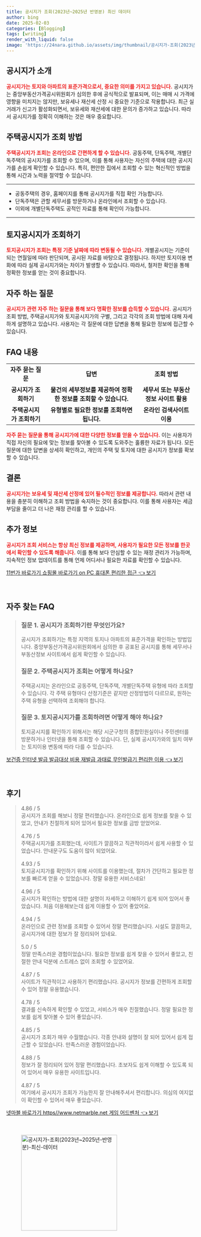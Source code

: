 ```yaml
---
title: 공시지가 조회(2023년~2025년 반영분) 최신 데이터
author: bing
date: 2025-02-03
categories: [Blogging]
tags: [writing]
render_with_liquid: false
image: 'https://24nara.github.io/assets/img/thumbnail/공시지가-조회(2023년~2025년-반영분)-최신-데이터.webp'
---
```



<h2 id='공시지가_소개'>공시지가 소개</h2>

<p><b><span style="color: #ee2323;">공시지가는 토지와 아파트의 표준가격으로서, 중요한 의미를 가지고 있습니다.</span></b> 공시지가는 중앙부동산가격공시위원회가 심의한 후에 공식적으로 발표되며, 이는 매매 시 가격에 영향을 미치지는 않지만, 보유세나 재산세 산정 시 중요한 기준으로 작용합니다. 최근 실거래가 신고가 활성화되면서, 보유세와 재산세에 대한 문의가 증가하고 있습니다. 따라서 공시지가를 정확히 이해하는 것은 매우 중요합니다.</p>

<h2 id='주택공시지가_조회방법'>주택공시지가 조회 방법</h2>

<p><b><span style="color: #ee2323;">주택공시지가 조회는 온라인으로 간편하게 할 수 있습니다.</span></b> 공동주택, 단독주택, 개별단독주택의 공시지가를 조회할 수 있으며, 이를 통해 사용자는 자신의 주택에 대한 공시지가를 손쉽게 확인할 수 있습니다. 특히, 편안한 집에서 조회할 수 있는 혁신적인 방법을 통해 시간과 노력을 절약할 수 있습니다.</p>

<hr />

<ul>
    <li>공동주택의 경우, 홈페이지를 통해 공시지가를 직접 확인 가능합니다.</li>
    <li>단독주택은 관할 세무서를 방문하거나 온라인에서 조회할 수 있습니다.</li>
    <li>이외에 개별단독주택도 공적인 자료를 통해 확인이 가능합니다.</li>
</ul>

<hr />

<h2 id='토지공시지가_조회하기'>토지공시지가 조회하기</h2>

<p><b><span style="color: #ee2323;">토지공시지가 조회는 특정 기준 날짜에 따라 변동될 수 있습니다.</span></b> 개별공시지는 기준이 되는 연월일에 따라 판단되며, 공시된 자료를 바탕으로 결정됩니다. 하지만 토지이용 변화에 따라 실제 공시지가와는 차이가 발생할 수 있습니다. 따라서, 철저한 확인을 통해 정확한 정보를 얻는 것이 중요합니다.</p>

<h2 id='자주하는_질문'>자주 하는 질문</h2>

<p><b><span style="color: #ee2323;">공시지가 관련 자주 하는 질문을 통해 보다 명확한 정보를 습득할 수 있습니다.</span></b> 공시지가 조회 방법, 주택공시지가와 토지공시지가의 구별, 그리고 각각의 조회 방법에 대해 자세하게 설명하고 있습니다. 사용자는 각 질문에 대한 답변을 통해 필요한 정보에 접근할 수 있습니다.</p>

<h2 id='FAQ_내용'>FAQ 내용</h2>

<table>
    <tr>
        <td style="text-align: center; height: 17px;"><b>자주 묻는 질문</b></td>
        <td style="text-align: center; height: 17px;"><b>답변</b></td>
        <td style="text-align: center; height: 17px;"><b>조회 방법</b></td>
    </tr>
    <tr>
        <td style="text-align: center; height: 17px;"><b>공시지가 조회하기</b></td>
        <td style="text-align: center; height: 17px;"><b>물건의 세부정보를 제공하여 정확한 정보를 조회할 수 있습니다.</b></td>
        <td style="text-align: center; height: 17px;"><b>세무서 또는 부동산 정보 사이트 활용</b></td>
    </tr>
    <tr>
        <td style="text-align: center; height: 17px;"><b>주택공시지가 조회하기</b></td>
        <td style="text-align: center; height: 17px;"><b>유형별로 필요한 정보를 조회하면 됩니다.</b></td>
        <td style="text-align: center; height: 17px;"><b>온라인 검색사이트 이용</b></td>
    </tr>
</table>

<p><b><span style="color: #ee2323;">자주 묻는 질문을 통해 공시지가에 대한 다양한 정보를 얻을 수 있습니다.</span></b> 이는 사용자가 직접 자신의 필요에 맞는 정보를 찾아볼 수 있도록 도와주는 훌륭한 자료가 됩니다. 모든 질문에 대한 답변을 상세히 확인하고, 개인의 주택 및 토지에 대한 공시지가 정보를 확보할 수 있습니다.</p>

<h2 id='결론'>결론</h2>

<p><b><span style="color: #ee2323;">공시지가는 보유세 및 재산세 산정에 있어 필수적인 정보를 제공합니다.</span></b> 따라서 관련 내용을 충분히 이해하고 조회 방법을 숙지하는 것이 중요합니다. 이를 통해 사용자는 세금 부담을 줄이고 더 나은 재정 관리를 할 수 있습니다.</p>

<h2 id='추가정보'>추가 정보</h2>

<p><b><span style="color: #ee2323;">공시지가 조회 서비스는 항상 최신 정보를 제공하며, 사용자가 필요한 모든 정보를 한곳에서 확인할 수 있도록 해줍니다.</span></b> 이를 통해 보다 안심할 수 있는 재정 관리가 가능하며, 지속적인 정보 업데이트를 통해 언제 어디서나 필요한 자료를 확인할 수 있습니다.</p>


<p><a class="click-button" title="11번가 바로가기 쇼핑몰 바로가기 on PC 휴대폰 편리한 접근" href="https://24nara.github.io/posts/11%EB%B2%88%EA%B0%80-%EB%B0%94%EB%A1%9C%EA%B0%80%EA%B8%B0-%EC%87%BC%ED%95%91%EB%AA%B0-%EB%B0%94%EB%A1%9C%EA%B0%80%EA%B8%B0-on-PC-%ED%9C%B4%EB%8C%80%ED%8F%B0-%ED%8E%B8%EB%A6%AC%ED%95%9C-%EC%A0%91%EA%B7%BC/" rel="dofollow">11번가 바로가기 쇼핑몰 바로가기 on PC 휴대폰 편리한 접근 👈 보기</a></p><br>
<h2 id='자주_찾는_FAQ'>자주 찾는 FAQ</h2>
<div itemscope="" itemtype="https://schema.org/FAQPage"> 
<blockquote> 
<div itemscope="" itemprop="mainEntity" itemtype="https://schema.org/Question"> 
<h3 itemprop="name">질문 1. 공시지가 조회하기란 무엇인가요? </h3> 
<div itemscope="" itemprop="acceptedAnswer" itemtype="https://schema.org/Answer"> 
<span itemprop="text"> 
<p>공시지가 조회하기는 특정 지역의 토지나 아파트의 표준가격을 확인하는 방법입니다. 중앙부동산가격공시위원회에서 심의한 후 공표된 공시지를 통해 세무서나 부동산정보 사이트에서 쉽게 확인할 수 있습니다.</p> 
</span> 
</div> 
</div> 

<div itemscope="" itemprop="mainEntity" itemtype="https://schema.org/Question"> 
<h3 itemprop="name">질문 2. 주택공시지가 조회는 어떻게 하나요? </h3> 
<div itemscope="" itemprop="acceptedAnswer" itemtype="https://schema.org/Answer"> 
<span itemprop="text"> 
<p>주택공시지는 온라인으로 공동주택, 단독주택, 개별단독주택 유형에 따라 조회할 수 있습니다. 각 주택 유형마다 산정기준은 같지만 산정방법이 다르므로, 원하는 주택 유형을 선택하여 조회해야 합니다.</p> 
</span> 
</div> 
</div> 

<div itemscope="" itemprop="mainEntity" itemtype="https://schema.org/Question"> 
<h3 itemprop="name">질문 3. 토지공시지가를 조회하려면 어떻게 해야 하나요? </h3> 
<div itemscope="" itemprop="acceptedAnswer" itemtype="https://schema.org/Answer"> 
<span itemprop="text"> 
<p>토지공시지를 확인하기 위해서는 해당 시군구청의 종합민원실이나 주민센터를 방문하거나 인터넷을 통해 조회할 수 있습니다. 단, 실제 공시지가와의 일치 여부는 토지이용 변동에 따라 다를 수 있습니다.</p> 
</span> 
</div> 
</div> 
</blockquote> 
</div>
<p><a class="click-button" title="보건증 인터넷 발급 발급대상 비용 재발급 과태료 무인발급기 편리한 이용" href="https://24nara.github.io/posts/%EB%B3%B4%EA%B1%B4%EC%A6%9D-%EC%9D%B8%ED%84%B0%EB%84%B7-%EB%B0%9C%EA%B8%89-%EB%B0%9C%EA%B8%89%EB%8C%80%EC%83%81-%EB%B9%84%EC%9A%A9-%EC%9E%AC%EB%B0%9C%EA%B8%89-%EA%B3%BC%ED%83%9C%EB%A3%8C-%EB%AC%B4%EC%9D%B8%EB%B0%9C%EA%B8%89%EA%B8%B0-%ED%8E%B8%EB%A6%AC%ED%95%9C-%EC%9D%B4%EC%9A%A9/" rel="dofollow">보건증 인터넷 발급 발급대상 비용 재발급 과태료 무인발급기 편리한 이용 👈 보기</a></p><br>
<h2 id='후기'>후기</h2>
<div itemscope itemtype="https://schema.org/Product">
  <blockquote>
  <div itemprop="review" itemscope itemtype="https://schema.org/Review">
      <div itemprop="reviewRating" itemscope itemtype="https://schema.org/Rating"> <span itemprop="ratingValue">4.86</span> / <span itemprop="bestRating">5</span> </div>
      <span itemprop="reviewBody">공시지가 조회를 해보니 정말 편리했습니다. 온라인으로 쉽게 정보를 찾을 수 있었고, 안내가 친절하게 되어 있어서 필요한 정보를 금방 얻었어요.</span>
  </div>
  <br>
  <div itemprop="review" itemscope itemtype="https://schema.org/Review">
      <div itemprop="reviewRating" itemscope itemtype="https://schema.org/Rating"> <span itemprop="ratingValue">4.76</span> / <span itemprop="bestRating">5</span> </div>
      <span itemprop="reviewBody">주택공시지가를 조회했는데, 사이트가 깔끔하고 직관적이라서 쉽게 사용할 수 있었습니다. 안내문구도 도움이 많이 되었어요.</span>
  </div>
  <br>
  <div itemprop="review" itemscope itemtype="https://schema.org/Review">
      <div itemprop="reviewRating" itemscope itemtype="https://schema.org/Rating"> <span itemprop="ratingValue">4.93</span> / <span itemprop="bestRating">5</span> </div>
      <span itemprop="reviewBody">토지공시지가를 확인하기 위해 사이트를 이용했는데, 절차가 간단하고 필요한 정보를 빠르게 얻을 수 있었습니다. 정말 유용한 서비스네요!</span>
  </div>
  <br>
  <div itemprop="review" itemscope itemtype="https://schema.org/Review">
      <div itemprop="reviewRating" itemscope itemtype="https://schema.org/Rating"> <span itemprop="ratingValue">4.96</span> / <span itemprop="bestRating">5</span> </div>
      <span itemprop="reviewBody">공시지가 확인하는 방법에 대한 설명이 자세하고 이해하기 쉽게 되어 있어서 좋았습니다. 처음 이용해보는데 쉽게 이용할 수 있어 좋았어요.</span>
  </div>
  <br>
  <div itemprop="review" itemscope itemtype="https://schema.org/Review">
      <div itemprop="reviewRating" itemscope itemtype="https://schema.org/Rating"> <span itemprop="ratingValue">4.94</span> / <span itemprop="bestRating">5</span> </div>
      <span itemprop="reviewBody">온라인으로 관련 정보를 조회할 수 있어서 정말 편리했습니다. 시설도 깔끔하고, 공시지가에 대한 정보가 잘 정리되어 있네요.</span>
  </div>
  <br>
  <div itemprop="review" itemscope itemtype="https://schema.org/Review">
      <div itemprop="reviewRating" itemscope itemtype="https://schema.org/Rating"> <span itemprop="ratingValue">5.0</span> / <span itemprop="bestRating">5</span> </div>
      <span itemprop="reviewBody">정말 만족스러운 경험이었습니다. 필요한 정보를 쉽게 찾을 수 있어서 좋았고, 친절한 안내 덕분에 스트레스 없이 조회할 수 있었어요.</span>
  </div>
  <br>
  <div itemprop="review" itemscope itemtype="https://schema.org/Review">
      <div itemprop="reviewRating" itemscope itemtype="https://schema.org/Rating"> <span itemprop="ratingValue">4.87</span> / <span itemprop="bestRating">5</span> </div>
      <span itemprop="reviewBody">사이트가 직관적이고 사용하기 편리했습니다. 공시지가 정보를 간편하게 조회할 수 있어 정말 유용했습니다.</span>
  </div>
  <br>
  <div itemprop="review" itemscope itemtype="https://schema.org/Review">
      <div itemprop="reviewRating" itemscope itemtype="https://schema.org/Rating"> <span itemprop="ratingValue">4.78</span> / <span itemprop="bestRating">5</span> </div>
      <span itemprop="reviewBody">결과를 신속하게 확인할 수 있었고, 서비스가 매우 친절했습니다. 정말 필요한 정보를 쉽게 찾아볼 수 있어 좋았습니다.</span>
  </div>
  <br>
  <div itemprop="review" itemscope itemtype="https://schema.org/Review">
      <div itemprop="reviewRating" itemscope itemtype="https://schema.org/Rating"> <span itemprop="ratingValue">4.85</span> / <span itemprop="bestRating">5</span> </div>
      <span itemprop="reviewBody">공시지가 조회가 매우 수월했습니다. 각종 안내와 설명이 잘 되어 있어서 쉽게 접근할 수 있었습니다. 만족스러운 경험이었습니다.</span>
  </div>
  <br>
  <div itemprop="review" itemscope itemtype="https://schema.org/Review">
      <div itemprop="reviewRating" itemscope itemtype="https://schema.org/Rating"> <span itemprop="ratingValue">4.88</span> / <span itemprop="bestRating">5</span> </div>
      <span itemprop="reviewBody">정보가 잘 정리되어 있어 정말 편리했습니다. 초보자도 쉽게 이해할 수 있도록 되어 있어서 매우 유용한 사이트입니다.</span>
  </div>
  <br>
  <div itemprop="review" itemscope itemtype="https://schema.org/Review">
      <div itemprop="reviewRating" itemscope itemtype="https://schema.org/Rating"> <span itemprop="ratingValue">4.87</span> / <span itemprop="bestRating">5</span> </div>
      <span itemprop="reviewBody">여기에서 공시지가 조회가 가능한지 잘 안내해주셔서 편리합니다. 의심의 여지없이 확인할 수 있어서 매우 좋았습니다.</span>
  </div>
  </blockquote>
</div>
<p><a class="click-button" title="넷마블 바로가기 https//www.netmarble.net 게임 어드벤처" href="https://24nara.github.io/posts/%EB%84%B7%EB%A7%88%EB%B8%94-%EB%B0%94%EB%A1%9C%EA%B0%80%EA%B8%B0-httpswww.netmarble.net-%EA%B2%8C%EC%9E%84-%EC%96%B4%EB%93%9C%EB%B2%A4%EC%B2%98/" rel="dofollow">넷마블 바로가기 https//www.netmarble.net 게임 어드벤처 👈 보기</a></p><br>
<figure class="image"><img src="https://24nara.github.io/assets/img/thumbnail/공시지가-조회(2023년~2025년-반영분)-최신-데이터.webp" alt="공시지가-조회(2023년~2025년-반영분)-최신-데이터" width="256" height="256"></figure>